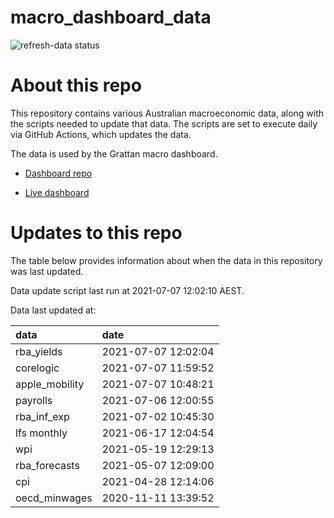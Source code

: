 
<!-- README.md is generated from README.Rmd. Please edit that file -->

# macro\_dashboard\_data

<!-- badges: start -->

![refresh-data
status](https://github.com/grattan/macro_dashboard_data/workflows/refresh-data/badge.svg)

<!-- badges: end -->

# About this repo

This repository contains various Australian macroeconomic data, along
with the scripts needed to update that data. The scripts are set to
execute daily via GitHub Actions, which updates the data.

The data is used by the Grattan macro dashboard.

  - [Dashboard repo](https://github.com/grattan/macrodashboard)

  - [Live dashboard](https://mattcowgill.shinyapps.io/macrodashboard/)

# Updates to this repo

The table below provides information about when the data in this
repository was last updated.

Data update script last run at 2021-07-07 12:02:10 AEST.

Data last updated at:

| data            | date                |
| :-------------- | :------------------ |
| rba\_yields     | 2021-07-07 12:02:04 |
| corelogic       | 2021-07-07 11:59:52 |
| apple\_mobility | 2021-07-07 10:48:21 |
| payrolls        | 2021-07-06 12:00:55 |
| rba\_inf\_exp   | 2021-07-02 10:45:30 |
| lfs monthly     | 2021-06-17 12:04:54 |
| wpi             | 2021-05-19 12:29:13 |
| rba\_forecasts  | 2021-05-07 12:09:00 |
| cpi             | 2021-04-28 12:14:06 |
| oecd\_minwages  | 2020-11-11 13:39:52 |
